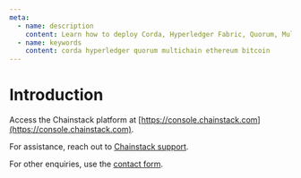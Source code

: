 ```yaml
---
meta:
  - name: description
    content: Learn how to deploy Corda, Hyperledger Fabric, Quorum, MultiChain, Ethereum, Bitcoin nodes and networks with the Chainstack managed blockchain services.
  - name: keywords
    content: corda hyperledger quorum multichain ethereum bitcoin
---
```


# Introduction

Access the Chainstack platform at [https://console.chainstack.com](https://console.chainstack.com).

For assistance, reach out to [Chainstack support](https://support.chainstack.com).

For other enquiries, use the [contact form](https://chainstack.com/contact/).
